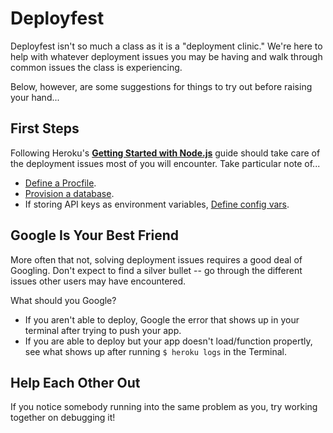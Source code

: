# Deployfest

Deployfest isn't so much a class as it is a "deployment clinic." We're here to help with whatever deployment issues you may be having and walk through common issues the class is experiencing.  

Below, however, are some suggestions for things to try out before raising your hand...

## First Steps

Following Heroku's **[Getting Started with Node.js](https://devcenter.heroku.com/articles/getting-started-with-nodejs)** guide should take care of the deployment issues most of you will encounter. Take particular note of...
* [Define a Procfile](https://devcenter.heroku.com/articles/getting-started-with-nodejs#define-a-procfile).
* [Provision a database](https://devcenter.heroku.com/articles/getting-started-with-nodejs#provision-a-database).
* If storing API keys as environment variables, [Define config vars](https://devcenter.heroku.com/articles/getting-started-with-nodejs#define-config-vars).

## Google Is Your Best Friend

More often that not, solving deployment issues requires a good deal of Googling. Don't expect to find a silver bullet -- go through the different issues other users may have encountered.  

What should you Google?
* If you aren't able to deploy, Google the error that shows up in your terminal after trying to push your app.
* If you are able to deploy but your app doesn't load/function propertly, see what shows up after running `$ heroku logs` in the Terminal.

## Help Each Other Out

If you notice somebody running into the same problem as you, try working together on debugging it!
